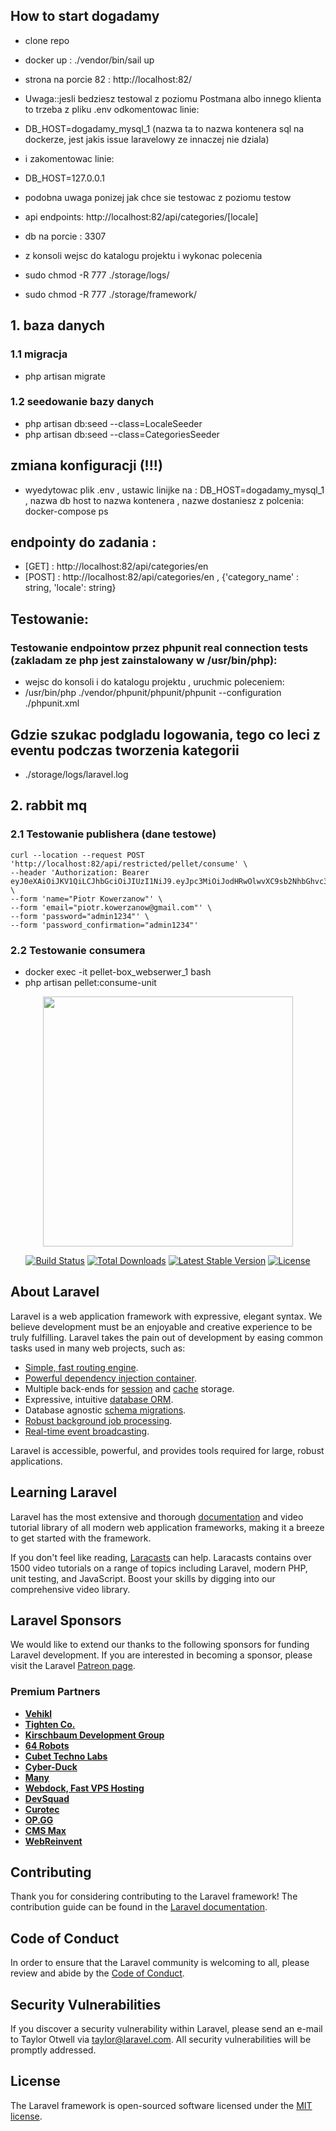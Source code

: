 
## How to start dogadamy
- clone repo
- docker up  : ./vendor/bin/sail up 
- strona na porcie 82 : http://localhost:82/

- Uwaga::jesli bedziesz testowal z poziomu Postmana albo innego klienta to trzeba z pliku .env odkomentowac linie:
- DB_HOST=dogadamy_mysql_1 (nazwa ta to nazwa kontenera sql na dockerze, jest jakis issue laravelowy ze innaczej nie dziala) 
- i zakomentowac linie: 
- DB_HOST=127.0.0.1 
- podobna uwaga ponizej jak chce sie testowac z poziomu testow

- api endpoints: http://localhost:82/api/categories/[locale]
- db na porcie : 3307
- z konsoli wejsc do katalogu projektu i wykonac polecenia  

- sudo chmod -R 777 ./storage/logs/
- sudo chmod -R 777 ./storage/framework/

## 1. baza danych 

### 1.1 migracja
- php artisan migrate

### 1.2 seedowanie bazy danych 
- php artisan db:seed --class=LocaleSeeder
- php artisan db:seed --class=CategoriesSeeder

## zmiana konfiguracji (!!!)

- wyedytowac plik .env , ustawic linijke na : DB_HOST=dogadamy_mysql_1  , nazwa db host to nazwa kontenera , nazwe dostaniesz z polcenia: docker-compose ps

## endpointy do zadania : 

- [GET] : http://localhost:82/api/categories/en
- [POST] : http://localhost:82/api/categories/en , {'category_name' : string, 'locale': string}

## Testowanie: 

### Testowanie endpointow przez phpunit real connection tests (zakladam ze php jest zainstalowany w /usr/bin/php):
- wejsc do konsoli i do katalogu projektu , uruchmic poleceniem:
- /usr/bin/php ./vendor/phpunit/phpunit/phpunit --configuration ./phpunit.xml

## Gdzie szukac podgladu logowania, tego co leci z eventu podczas tworzenia kategorii
- ./storage/logs/laravel.log

## 2. rabbit mq 

### 2.1 Testowanie publishera (dane testowe)
```
curl --location --request POST 'http://localhost:82/api/restricted/pellet/consume' \
--header 'Authorization: Bearer eyJ0eXAiOiJKV1QiLCJhbGciOiJIUzI1NiJ9.eyJpc3MiOiJodHRwOlwvXC9sb2NhbGhvc3Q6ODJcL2FwaVwvYXV0aFwvbG9naW4iLCJpYXQiOjE2NDM3Mjg2MjcsImV4cCI6MTY0MzczMjIyNywibmJmIjoxNjQzNzI4NjI3LCJqdGkiOiIwYmRQQ05GUlIwOExVY1h6Iiwic3ViIjoxLCJwcnYiOiIyM2JkNWM4OTQ5ZjYwMGFkYjM5ZTcwMWM0MDA4NzJkYjdhNTk3NmY3In0.nQl0EBYjZOjXDcKOrjTlRocp5vI3oMKA0sYHW3V9Kv8' \
--form 'name="Piotr Kowerzanow"' \
--form 'email="piotr.kowerzanow@gmail.com"' \
--form 'password="admin1234"' \
--form 'password_confirmation="admin1234"'
```

### 2.2 Testowanie consumera
- docker exec -it pellet-box_webserwer_1 bash
- php artisan pellet:consume-unit



<p align="center"><a href="https://laravel.com" target="_blank"><img src="https://raw.githubusercontent.com/laravel/art/master/logo-lockup/5%20SVG/2%20CMYK/1%20Full%20Color/laravel-logolockup-cmyk-red.svg" width="400"></a></p>

<p align="center">
<a href="https://travis-ci.org/laravel/framework"><img src="https://travis-ci.org/laravel/framework.svg" alt="Build Status"></a>
<a href="https://packagist.org/packages/laravel/framework"><img src="https://img.shields.io/packagist/dt/laravel/framework" alt="Total Downloads"></a>
<a href="https://packagist.org/packages/laravel/framework"><img src="https://img.shields.io/packagist/v/laravel/framework" alt="Latest Stable Version"></a>
<a href="https://packagist.org/packages/laravel/framework"><img src="https://img.shields.io/packagist/l/laravel/framework" alt="License"></a>
</p>

## About Laravel

Laravel is a web application framework with expressive, elegant syntax. We believe development must be an enjoyable and creative experience to be truly fulfilling. Laravel takes the pain out of development by easing common tasks used in many web projects, such as:

- [Simple, fast routing engine](https://laravel.com/docs/routing).
- [Powerful dependency injection container](https://laravel.com/docs/container).
- Multiple back-ends for [session](https://laravel.com/docs/session) and [cache](https://laravel.com/docs/cache) storage.
- Expressive, intuitive [database ORM](https://laravel.com/docs/eloquent).
- Database agnostic [schema migrations](https://laravel.com/docs/migrations).
- [Robust background job processing](https://laravel.com/docs/queues).
- [Real-time event broadcasting](https://laravel.com/docs/broadcasting).

Laravel is accessible, powerful, and provides tools required for large, robust applications.

## Learning Laravel

Laravel has the most extensive and thorough [documentation](https://laravel.com/docs) and video tutorial library of all modern web application frameworks, making it a breeze to get started with the framework.

If you don't feel like reading, [Laracasts](https://laracasts.com) can help. Laracasts contains over 1500 video tutorials on a range of topics including Laravel, modern PHP, unit testing, and JavaScript. Boost your skills by digging into our comprehensive video library.

## Laravel Sponsors

We would like to extend our thanks to the following sponsors for funding Laravel development. If you are interested in becoming a sponsor, please visit the Laravel [Patreon page](https://patreon.com/taylorotwell).

### Premium Partners

- **[Vehikl](https://vehikl.com/)**
- **[Tighten Co.](https://tighten.co)**
- **[Kirschbaum Development Group](https://kirschbaumdevelopment.com)**
- **[64 Robots](https://64robots.com)**
- **[Cubet Techno Labs](https://cubettech.com)**
- **[Cyber-Duck](https://cyber-duck.co.uk)**
- **[Many](https://www.many.co.uk)**
- **[Webdock, Fast VPS Hosting](https://www.webdock.io/en)**
- **[DevSquad](https://devsquad.com)**
- **[Curotec](https://www.curotec.com/services/technologies/laravel/)**
- **[OP.GG](https://op.gg)**
- **[CMS Max](https://www.cmsmax.com/)**
- **[WebReinvent](https://webreinvent.com/?utm_source=laravel&utm_medium=github&utm_campaign=patreon-sponsors)**

## Contributing

Thank you for considering contributing to the Laravel framework! The contribution guide can be found in the [Laravel documentation](https://laravel.com/docs/contributions).

## Code of Conduct

In order to ensure that the Laravel community is welcoming to all, please review and abide by the [Code of Conduct](https://laravel.com/docs/contributions#code-of-conduct).

## Security Vulnerabilities

If you discover a security vulnerability within Laravel, please send an e-mail to Taylor Otwell via [taylor@laravel.com](mailto:taylor@laravel.com). All security vulnerabilities will be promptly addressed.

## License

The Laravel framework is open-sourced software licensed under the [MIT license](https://opensource.org/licenses/MIT).
